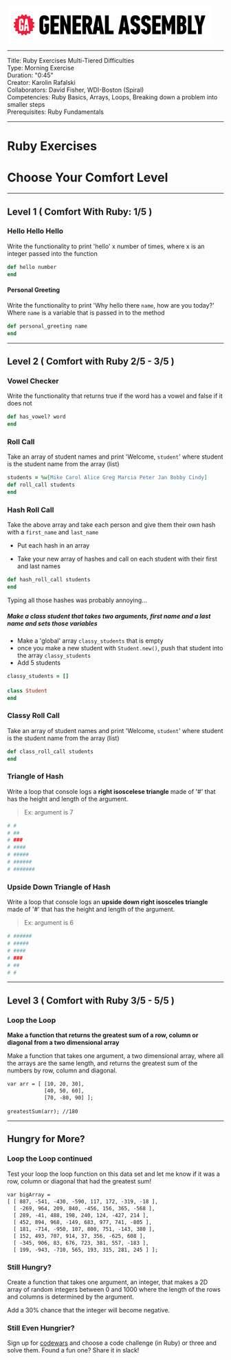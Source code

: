 ![](/ga_cog.png)

---
Title: Ruby Exercises Multi-Tiered Difficulties<br>
Type: Morning Exercise <br>
Duration: "0:45"<br>
Creator: Karolin Rafalski<br>
Collaborators: David Fisher, WDI-Boston (Spiral) <br>
Competencies: Ruby Basics, Arrays, Loops, Breaking down a problem into smaller steps<br>
Prerequisites: Ruby Fundamentals<br>

---

# Ruby Exercises

# Choose Your Comfort Level
---
## Level 1 ( Comfort With Ruby: 1/5 )

### Hello Hello Hello
Write the functionality to print 'hello' x number of times, where x is an integer passed into the function

```ruby
def hello number
end
```

#### Personal Greeting
Write the functionality to print 'Why hello there `name`, how are you today?' Where `name` is a variable that is passed in to the method

```ruby
def personal_greeting name
end
```


---
## Level 2 ( Comfort with Ruby 2/5 - 3/5 )

### Vowel Checker
Write the functionality that returns true if the word has a vowel and false if it does not

```ruby
def has_vowel? word
end
```

### Roll Call
Take an array of student names and print 'Welcome, `student`' where student is the student name from the array (list)

```ruby
students = %w[Mike Carol Alice Greg Marcia Peter Jan Bobby Cindy]
def roll_call students
end
```

### Hash Roll Call

Take the above array and take each person and give them their own hash with a `first_name` and `last_name`


- Put each hash in an array


- Take your new array of hashes and call on each student with their first and last names

```ruby
def hash_roll_call students
end
```

Typing all those hashes was probably annoying...

##### Make a class student that takes two arguments, first name and a last name and sets those variables
- Make a 'global' array `classy_students` that is empty
- once you make a new student with `Student.new()`, push that student into the array `classy_students`
-  Add 5 students

```ruby
classy_students = []

class Student
end
```

### Classy Roll Call
Take an array of student names and print 'Welcome, `student`' where student is the student name from the array (list)

```ruby
def class_roll_call students
end
```

### Triangle of Hash
Write a loop that console logs a **right isoscelese triangle** made of '#' that has the height and length of the argument.
>Ex: argument is 7

```ruby
# #
# ##
# ###
# ####
# #####
# ######
# #######
```

### Upside Down Triangle of Hash

Write a loop that console logs an **upside down right isosceles triangle** made of '#' that has the height and length of the argument.

>Ex: argument is 6
```ruby
# ######
# #####
# ####
# ###
# ##
# #
```


---
## Level 3 ( Comfort with Ruby 3/5 - 5/5 )

### Loop the Loop

**Make a function that returns the greatest sum of a row, column or diagonal from a two dimensional array**

Make a function that takes one argument, a two dimensional array, where all the arrays are the same length, and returns the greatest sum of the numbers by row, column and diagonal.
```
var arr = [ [10, 20, 30],
            [40, 50, 60],
            [70, -80, 90] ];

greatestSum(arr); //180
```

---
## Hungry for More?

### Loop the Loop continued

Test your loop the loop function on this data set and let me know if it was a row, column or diagonal that had the greatest sum!

```
var bigArray =
[ [ 887, -541, -430, -590, 117, 172, -319, -18 ],
  [ -269, 964, 209, 840, -456, 156, 365, -568 ],
  [ 289, -41, 488, 198, 240, 124, -427, 214 ],
  [ 452, 894, 968, -149, 683, 977, 741, -805 ],
  [ 181, -714, -950, 107, 800, 751, -143, 380 ],
  [ 152, 493, 707, 914, 37, 356, -625, 608 ],
  [ -345, 906, 83, 676, 723, 381, 557, -183 ],
  [ 199, -943, -710, 565, 193, 315, 281, 245 ] ];
```

### Still Hungry?

Create a function that takes one argument, an integer, that makes a 2D array of random integers between 0  and 1000 where the length of the rows and columns is determined by the argument.

Add a 30% chance that the integer will become negative.

### Still Even Hungrier?
Sign up for [codewars](codewars.com) and choose a code challenge (in Ruby) or three and solve them. Found a fun one? Share it in slack!
